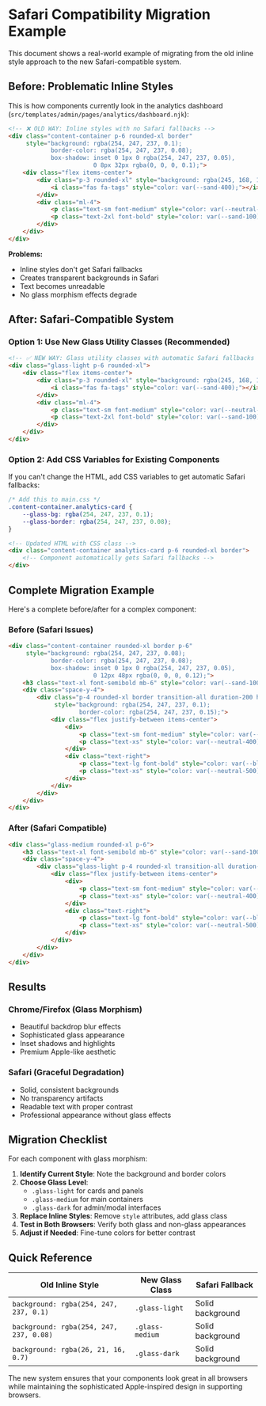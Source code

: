 # Safari Compatibility Migration Example

This document shows a real-world example of migrating from the old inline style approach to the new Safari-compatible system.

## Before: Problematic Inline Styles

This is how components currently look in the analytics dashboard (`src/templates/admin/pages/analytics/dashboard.njk`):

```html
<!-- ❌ OLD WAY: Inline styles with no Safari fallbacks -->
<div class="content-container p-6 rounded-xl border"
     style="background: rgba(254, 247, 237, 0.1); 
            border-color: rgba(254, 247, 237, 0.08);
            box-shadow: inset 0 1px 0 rgba(254, 247, 237, 0.05), 
                        0 8px 32px rgba(0, 0, 0, 0.1);">
    <div class="flex items-center">
        <div class="p-3 rounded-xl" style="background: rgba(245, 168, 103, 0.2);">
            <i class="fas fa-tags" style="color: var(--sand-400);"></i>
        </div>
        <div class="ml-4">
            <p class="text-sm font-medium" style="color: var(--neutral-400);">Total Tags</p>
            <p class="text-2xl font-bold" style="color: var(--sand-100);">{{ metrics.overview.totalTags }}</p>
        </div>
    </div>
</div>
```

**Problems:**
- Inline styles don't get Safari fallbacks
- Creates transparent backgrounds in Safari
- Text becomes unreadable
- No glass morphism effects degrade

## After: Safari-Compatible System

### Option 1: Use New Glass Utility Classes (Recommended)

```html
<!-- ✅ NEW WAY: Glass utility classes with automatic Safari fallbacks -->
<div class="glass-light p-6 rounded-xl">
    <div class="flex items-center">
        <div class="p-3 rounded-xl" style="background: rgba(245, 168, 103, 0.2);">
            <i class="fas fa-tags" style="color: var(--sand-400);"></i>
        </div>
        <div class="ml-4">
            <p class="text-sm font-medium" style="color: var(--neutral-400);">Total Tags</p>
            <p class="text-2xl font-bold" style="color: var(--sand-100);">{{ metrics.overview.totalTags }}</p>
        </div>
    </div>
</div>
```

### Option 2: Add CSS Variables for Existing Components

If you can't change the HTML, add CSS variables to get automatic Safari fallbacks:

```css
/* Add this to main.css */
.content-container.analytics-card {
    --glass-bg: rgba(254, 247, 237, 0.1);
    --glass-border: rgba(254, 247, 237, 0.08);
}
```

```html
<!-- Updated HTML with CSS class -->
<div class="content-container analytics-card p-6 rounded-xl border">
    <!-- Component automatically gets Safari fallbacks -->
</div>
```

## Complete Migration Example

Here's a complete before/after for a complex component:

### Before (Safari Issues)

```html
<div class="content-container rounded-xl border p-6"
     style="background: rgba(254, 247, 237, 0.08); 
            border-color: rgba(254, 247, 237, 0.08);
            box-shadow: inset 0 1px 0 rgba(254, 247, 237, 0.05), 
                        0 12px 48px rgba(0, 0, 0, 0.12);">
    <h3 class="text-xl font-semibold mb-6" style="color: var(--sand-100);">Recent Activity</h3>
    <div class="space-y-4">
        <div class="p-4 rounded-xl border transition-all duration-200 hover:scale-105"
             style="background: rgba(254, 247, 237, 0.1); 
                    border-color: rgba(254, 247, 237, 0.15);">
            <div class="flex justify-between items-center">
                <div>
                    <p class="text-sm font-medium" style="color: var(--sand-100);">Jan 15</p>
                    <p class="text-xs" style="color: var(--neutral-400);">5 tools used</p>
                </div>
                <div class="text-right">
                    <p class="text-lg font-bold" style="color: var(--blue-400);">23</p>
                    <p class="text-xs" style="color: var(--neutral-500);">total usage</p>
                </div>
            </div>
        </div>
    </div>
</div>
```

### After (Safari Compatible)

```html
<div class="glass-medium rounded-xl p-6">
    <h3 class="text-xl font-semibold mb-6" style="color: var(--sand-100);">Recent Activity</h3>
    <div class="space-y-4">
        <div class="glass-light p-4 rounded-xl transition-all duration-200 hover:scale-105">
            <div class="flex justify-between items-center">
                <div>
                    <p class="text-sm font-medium" style="color: var(--sand-100);">Jan 15</p>
                    <p class="text-xs" style="color: var(--neutral-400);">5 tools used</p>
                </div>
                <div class="text-right">
                    <p class="text-lg font-bold" style="color: var(--blue-400);">23</p>
                    <p class="text-xs" style="color: var(--neutral-500);">total usage</p>
                </div>
            </div>
        </div>
    </div>
</div>
```

## Results

### Chrome/Firefox (Glass Morphism)
- Beautiful backdrop blur effects
- Sophisticated glass appearance
- Inset shadows and highlights
- Premium Apple-like aesthetic

### Safari (Graceful Degradation)
- Solid, consistent backgrounds
- No transparency artifacts
- Readable text with proper contrast
- Professional appearance without glass effects

## Migration Checklist

For each component with glass morphism:

1. **Identify Current Style**: Note the background and border colors
2. **Choose Glass Level**: 
   - `.glass-light` for cards and panels
   - `.glass-medium` for main containers  
   - `.glass-dark` for admin/modal interfaces
3. **Replace Inline Styles**: Remove `style` attributes, add glass class
4. **Test in Both Browsers**: Verify both glass and non-glass appearances
5. **Adjust if Needed**: Fine-tune colors for better contrast

## Quick Reference

| Old Inline Style | New Glass Class | Safari Fallback |
|------------------|-----------------|-----------------|
| `background: rgba(254, 247, 237, 0.1)` | `.glass-light` | Solid background |
| `background: rgba(254, 247, 237, 0.08)` | `.glass-medium` | Solid background |
| `background: rgba(26, 21, 16, 0.7)` | `.glass-dark` | Solid background |

The new system ensures that your components look great in all browsers while maintaining the sophisticated Apple-inspired design in supporting browsers. 